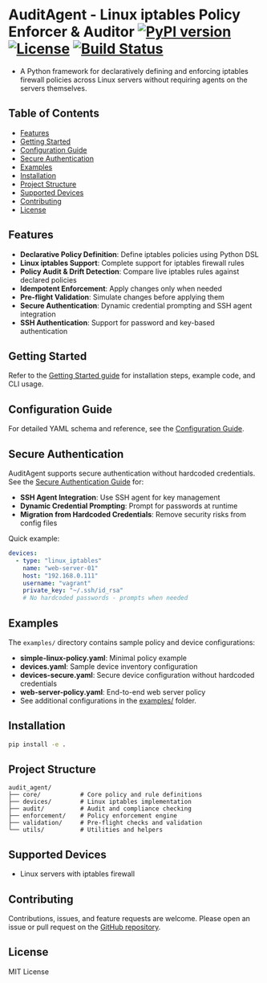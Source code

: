 # AuditAgent - Linux iptables Policy Enforcer & Auditor [![PyPI version](https://img.shields.io/pypi/v/auditagent)](https://pypi.org/project/auditagent/) [![License](https://img.shields.io/github/license/xoity/AuditAgent)](LICENSE) [![Build Status](https://img.shields.io/github/actions/workflow/status/xoity/AuditAgent/ci.yml?branch=main)](https://github.com/xoity/AuditAgent/actions)

- A Python framework for declaratively defining and enforcing iptables firewall policies across Linux servers without requiring agents on the servers themselves.

## Table of Contents

- [Features](#features)
- [Getting Started](#getting-started)
- [Configuration Guide](#configuration-guide)
- [Secure Authentication](#secure-authentication)
- [Examples](#examples)
- [Installation](#installation)
- [Project Structure](#project-structure)
- [Supported Devices](#supported-devices)
- [Contributing](#contributing)
- [License](#license)

## Features

- **Declarative Policy Definition**: Define iptables policies using Python DSL
- **Linux iptables Support**: Complete support for iptables firewall rules
- **Policy Audit & Drift Detection**: Compare live iptables rules against declared policies
- **Idempotent Enforcement**: Apply changes only when needed
- **Pre-flight Validation**: Simulate changes before applying them
- **Secure Authentication**: Dynamic credential prompting and SSH agent integration
- **SSH Authentication**: Support for password and key-based authentication

## Getting Started

Refer to the [Getting Started guide](GETTING_STARTED.md) for installation steps, example code, and CLI usage.

## Configuration Guide

For detailed YAML schema and reference, see the [Configuration Guide](CONFIGURATION_GUIDE.md).

## Secure Authentication

AuditAgent supports secure authentication without hardcoded credentials. See the [Secure Authentication Guide](SECURE_AUTHENTICATION.md) for:

- **SSH Agent Integration**: Use SSH agent for key management
- **Dynamic Credential Prompting**: Prompt for passwords at runtime
- **Migration from Hardcoded Credentials**: Remove security risks from config files

Quick example:

```yaml
devices:
  - type: "linux_iptables"
    name: "web-server-01"
    host: "192.168.0.111"
    username: "vagrant"
    private_key: "~/.ssh/id_rsa"
    # No hardcoded passwords - prompts when needed
```

## Examples

The `examples/` directory contains sample policy and device configurations:

- **simple-linux-policy.yaml**: Minimal policy example
- **devices.yaml**: Sample device inventory configuration
- **devices-secure.yaml**: Secure device configuration without hardcoded credentials
- **web-server-policy.yaml**: End-to-end web server policy
- See additional configurations in the [examples/](examples/) folder.

## Installation

```bash
pip install -e .
```

## Project Structure

``` plaintext
audit_agent/
├── core/           # Core policy and rule definitions
├── devices/        # Linux iptables implementation
├── audit/          # Audit and compliance checking
├── enforcement/    # Policy enforcement engine
├── validation/     # Pre-flight checks and validation
└── utils/          # Utilities and helpers
```

## Supported Devices

- Linux servers with iptables firewall

## Contributing

Contributions, issues, and feature requests are welcome. Please open an issue or pull request on the [GitHub repository](https://github.com/xoity/AuditAgent).

## License

MIT License
